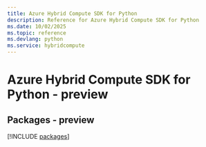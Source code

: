 ```yaml
---
title: Azure Hybrid Compute SDK for Python
description: Reference for Azure Hybrid Compute SDK for Python
ms.date: 10/02/2025
ms.topic: reference
ms.devlang: python
ms.service: hybridcompute
---
```

# Azure Hybrid Compute SDK for Python - preview
## Packages - preview
[!INCLUDE [packages](hybrid-compute-index.md)]